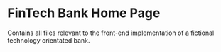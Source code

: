# FinTech Bank Home Page
Contains all files relevant to the front-end implementation of a fictional technology orientated bank.
